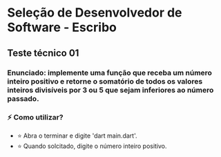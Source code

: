 # Seleção de Desenvolvedor de Software - Escribo 
## Teste técnico 01

### Enunciado: implemente uma função que receba um número inteiro positivo e retorne o somatório de todos os valores inteiros divisíveis por 3 ou 5 que sejam inferiores ao número passado.

### :zap: **Como utilizar?**
 -   ⭐️  Abra o terminar e digite 'dart main.dart'.
 -   ⭐️  Quando solcitado, digite o número inteiro positivo.